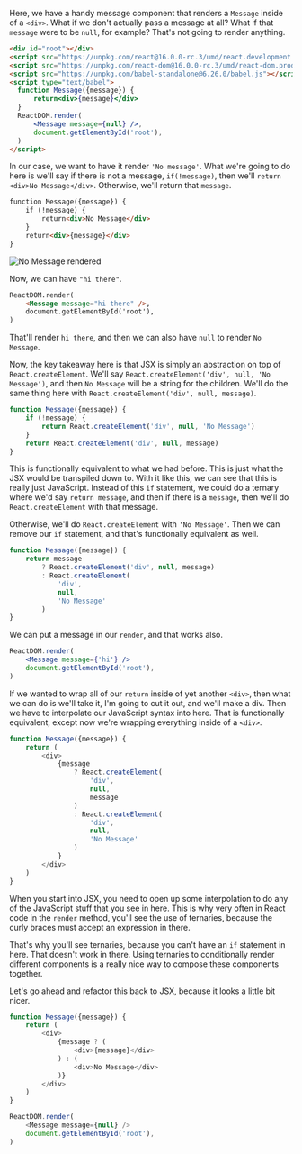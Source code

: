 Here, we have a handy message component that renders a `Message` inside of a `<div>`. What if we don't actually pass a message at all? What if that `message` were to be `null`, for example? That's not going to render anything.

```html
<div id="root"></div>
<script src="https://unpkg.com/react@16.0.0-rc.3/umd/react.development.js"></script>
<script src="https://unpkg.com/react-dom@16.0.0-rc.3/umd/react-dom.production.min.js"></script>
<script src="https://unpkg.com/babel-standalone@6.26.0/babel.js"></script>
<script type="text/babel">
  function Message({message}) {
      return<div>{message}</div>
  }
  ReactDOM.render(
      <Message message={null} />,
      document.getElementById('root'),
  )
</script>
```

In our case, we want to have it render `'No message'`. What we're going to do here is we'll say if there is not a message, `if(!message)`, then we'll `return <div>No Message</div>`. Otherwise, we'll return that `message`. 

```html
function Message({message}) {
    if (!message) {
        return<div>No Message</div>
    }
    return<div>{message}</div>
}
```

![No Message rendered](https://d2eip9sf3oo6c2.cloudfront.net/asciicasts/The%20Beginner's%20Guide%20to%20ReactJS/original_egghead-conditionally-render-a-react-component/conditionally-render-a-react-component-no-message-rendered.png)

Now, we can have `"hi there"`. 

```html
ReactDOM.render(
    <Message message="hi there" />,
    document.getElementById('root'),
)
```

That'll render `hi there`, and then we can also have `null` to render `No Message`.

Now, the key takeaway here is that JSX is simply an abstraction on top of `React.createElement`. We'll say `React.createElement('div', null, 'No Message')`, and then `No Message` will be a string for the children. We'll do the same thing here with `React.createElement('div', null, message)`.

```javascript
function Message({message}) {
    if (!message) {
        return React.createElement('div', null, 'No Message')
    }
    return React.createElement('div', null, message)
}
```

This is functionally equivalent to what we had before. This is just what the JSX would be transpiled down to. With it like this, we can see that this is really just JavaScript. Instead of this `if` statement, we could do a ternary where we'd say `return message`, and then if there is a `message`, then we'll do `React.createElement` with that message.

Otherwise, we'll do `React.createElement` with `'No Message'`. Then we can remove our `if` statement, and that's functionally equivalent as well. 

```javascript
function Message({message}) {
    return message 
        ? React.createElement('div', null, message)
        : React.createElement(
            'div', 
            null,
            'No Message'
        )
}
```

We can put a message in our `render`, and that works also.

```jsx
ReactDOM.render(
    <Message message={'hi'} />
    document.getElementById('root'),
)
```

If we wanted to wrap all of our `return` inside of yet another `<div>`, then what we can do is we'll take it, I'm going to cut it out, and we'll make a div. Then we have to interpolate our JavaScript syntax into here. That is functionally equivalent, except now we're wrapping everything inside of a `<div>`.

```javascript
function Message({message}) {
    return (
        <div>
            {message 
                ? React.createElement(
                    'div', 
                    null, 
                    message
                )
                : React.createElement(
                    'div', 
                    null,
                    'No Message'
                )
            }
        </div>
    )
}
```

When you start into JSX, you need to open up some interpolation to do any of the JavaScript stuff that you see in here. This is why very often in React code in the `render` method, you'll see the use of ternaries, because the curly braces must accept an expression in there.

That's why you'll see ternaries, because you can't have an `if` statement in here. That doesn't work in there. Using ternaries to conditionally render different components is a really nice way to compose these components together.

Let's go ahead and refactor this back to JSX, because it looks a little bit nicer. 

```javascript
function Message({message}) {
    return (
        <div>
            {message ? (
                <div>{message}</div>
            ) : (
                <div>No Message</div>
            )}
        </div>
    )
}

ReactDOM.render(
    <Message message={null} />
    document.getElementById('root'),
)
```
